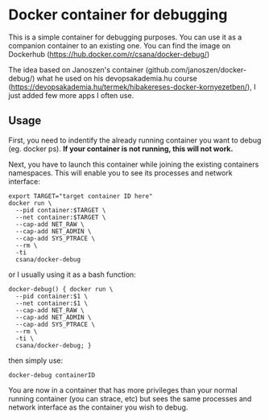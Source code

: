 # Docker container for debugging

This is a simple container for debugging purposes. You can use it as a companion container to an existing one.
You can find the image on Dockerhub (https://hub.docker.com/r/csana/docker-debug/) 

The idea based on Janoszen's container (github.com/janoszen/docker-debug/) what he used on his devopsakademia.hu course (https://devopsakademia.hu/termek/hibakereses-docker-kornyezetben/), I just added few more apps I often use.

## Usage

First, you need to indentify the already running container you want to debug (eg. docker ps). **If your container is not running,
this will not work.**

Next, you have to launch this container while joining the existing containers namespaces. This will enable you to see
its processes and network interface:

```
export TARGET="target container ID here"
docker run \
  --pid container:$TARGET \
  --net container:$TARGET \
  --cap-add NET_RAW \
  --cap-add NET_ADMIN \
  --cap-add SYS_PTRACE \
  --rm \
  -ti
  csana/docker-debug
```

or I usually using it as a bash function:

```
docker-debug() { docker run \
  --pid container:$1 \
  --net container:$1 \
  --cap-add NET_RAW \
  --cap-add NET_ADMIN \
  --cap-add SYS_PTRACE \
  --rm \
  -ti \
  csana/docker-debug; } 
```
then simply use:
```
docker-debug containerID
```
You are now in a container that has more privileges than your normal running container (you can strace, etc) but sees
the same processes and network interface as the container you wish to debug.

